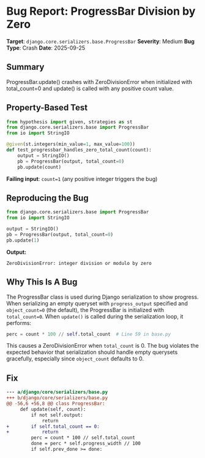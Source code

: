 # Bug Report: ProgressBar Division by Zero

**Target**: `django.core.serializers.base.ProgressBar`
**Severity**: Medium
**Bug Type**: Crash
**Date**: 2025-09-25

## Summary

ProgressBar.update() crashes with ZeroDivisionError when initialized with total_count=0 and update() is called with any positive count value.

## Property-Based Test

```python
from hypothesis import given, strategies as st
from django.core.serializers.base import ProgressBar
from io import StringIO

@given(st.integers(min_value=1, max_value=100))
def test_progressbar_handles_zero_total_count(count):
    output = StringIO()
    pb = ProgressBar(output, total_count=0)
    pb.update(count)
```

**Failing input**: `count=1` (any positive integer triggers the bug)

## Reproducing the Bug

```python
from django.core.serializers.base import ProgressBar
from io import StringIO

output = StringIO()
pb = ProgressBar(output, total_count=0)
pb.update(1)
```

**Output:**
```
ZeroDivisionError: integer division or modulo by zero
```

## Why This Is A Bug

The ProgressBar class is used during Django serialization to show progress. When serializing an empty queryset with `progress_output` specified and `object_count=0` (the default), the ProgressBar is initialized with `total_count=0`. When `update()` is called during the serialization loop, it performs:

```python
perc = count * 100 // self.total_count  # Line 59 in base.py
```

This causes a ZeroDivisionError when `total_count` is 0. The bug violates the expected behavior that serialization should handle empty querysets gracefully, especially since `object_count` defaults to 0.

## Fix

```diff
--- a/django/core/serializers/base.py
+++ b/django/core/serializers/base.py
@@ -56,6 +56,8 @@ class ProgressBar:
     def update(self, count):
         if not self.output:
             return
+        if self.total_count == 0:
+            return
         perc = count * 100 // self.total_count
         done = perc * self.progress_width // 100
         if self.prev_done >= done:
```